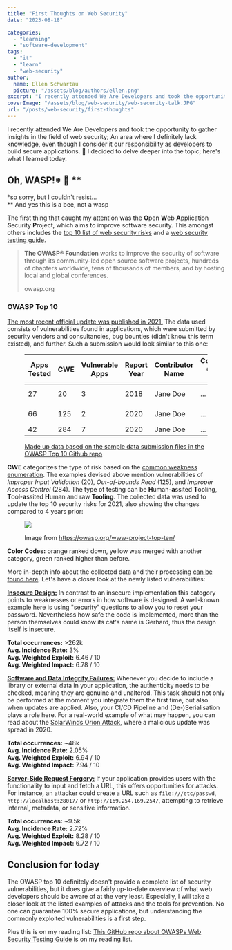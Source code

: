 ```yaml
---
title: "First Thoughts on Web Security"
date: "2023-08-18"

categories:
  - "learning"
  - "software-development"
tags:
  - "it"
  - "learn"
  - "web-security"
author:
  name: Ellen Schwartau
  picture: "/assets/blog/authors/ellen.png"
excerpt: "I recently attended We Are Developers and took the opportunity to gather insights in the field of web security; An area where I definitely lack knowledge, even though I consider it our responsibility as developers to build secure applications. 🔐 I decided to delve deeper into the topic; here's what I learned today."
coverImage: "/assets/blog/web-security/web-security-talk.JPG"
url: "/posts/web-security/first-thoughts"
---
```


I recently attended We Are Developers and took the opportunity to gather insights in the field of web security; An area where I definitely lack knowledge, even though I consider it our responsibility as developers to build secure applications. 🔐 I decided to delve deeper into the topic; here's what I learned today.

## Oh, WASP!\* 🐝 \*\*

\*so sorry, but I couldn't resist...  
\*\* And yes this is a bee, not a wasp

The first thing that caught my attention was the **O**pen **W**eb **A**pplication **S**ecurity **P**roject, which aims to improve software security. This amongst others includes the [top 10 list of web security risks](https://owasp.org/Top10/) and a [web security testing guide](https://owasp.org/www-project-web-security-testing-guide/).

> **The OWASP® Foundation** works to improve the security of software through its community-led open source software projects, hundreds of chapters worldwide, tens of thousands of members, and by hosting local and global conferences.
>
> owasp.org

### OWASP Top 10

[The most recent official update was published in 2021.](https://owasp.org/www-project-top-ten/) The data used consists of vulnerabilities found in applications, which were submitted by security vendors and consultancies, bug bounties (didn't know this term existed), and further. Such a submission would look similar to this one:

<figure>

| **Apps Tested** | **CWE** | Vulnerable Apps | **Report Year** | **Contributor Name** | **Contributor Contact Email** | **Type of Testing** | **Primary Language** | **Region**    | **Industry**   | **Retest** |
| --------------- | ------- | --------------- | --------------- | -------------------- | ----------------------------- | ------------------- | -------------------- | ------------- | -------------- | ---------- |
| 27              | 20      | 3               | 2018            | Jane Doe             | ...                           | TaH                 | PHP                  | Global        | Non-Technology | No         |
| 66              | 125     | 2               | 2020            | Jane Doe             | ...                           | Tooling             | C                    | North America | Technology     | No         |
| 42              | 284     | 7               | 2020            | Jane Doe             | ...                           | HaT                 | .NET                 | Europe        | Retail         | No         |

<figcaption>

[Made up data based on the sample data submission files in the OWASP Top 10 Github repo](https://github.com/OWASP/Top10/tree/master/2021/Data)

</figcaption>

</figure>

**CWE** categorizes the type of risk based on the [common weakness enumeration](https://cwe.mitre.org/data/definitions/2000.html). The examples devised above mention vulnerabilities of _Improper Input Validation_ (20), _Out-of-bounds Read_ (125), and _Improper Access Control_ (284). The type of testing can be **H**uman-**a**ssited **T**ooling, **T**ool-**a**ssited **H**uman and raw **Tooling**. The collected data was used to update the top 10 security risks for 2021, also showing the changes compared to 4 years prior:

<figure>

![](https://ellenschwartau.files.wordpress.com/2023/08/image.png?w=936)

<figcaption>

Image from https://owasp.org/www-project-top-ten/

</figcaption>

</figure>

**Color Codes:** orange ranked down, yellow was merged with another category, green ranked higher than before.

More in-depth info about the collected data and their processing [can be found here](https://owasp.org/Top10/). Let's have a closer look at the newly listed vulnerabilities:

**[Insecure Design:](https://owasp.org/Top10/A04_2021-Insecure_Design/)** In contrast to an insecure implementation this category points to weaknesses or errors in how software is designed. A well-known example here is using "security" questions to allow you to reset your password. Nevertheless how safe the code is implemented, more than the person themselves could know its cat's name is Gerhard, thus the design itself is insecure.

**Total occurrences:** >262k  
**Avg. Incidence Rate:** 3%  
**Avg. Weighted Exploit:** 6.46 / 10  
**Avg. Weighted Impact:** 6.78 / 10

**[Software and Data Integrity Failures:](https://owasp.org/Top10/A08_2021-Software_and_Data_Integrity_Failures/)** Whenever you decide to include a library or external data in your application, the authenticity needs to be checked, meaning they are genuine and unaltered. This task should not only be performed at the moment you integrate them the first time, but also when updates are applied. Also, your CI/CD Pipeline and (De-)Serialisation plays a role here. For a real-world example of what may happen, you can read about the [SolarWinds Orion Attack](https://www.techtarget.com/whatis/feature/SolarWinds-hack-explained-Everything-you-need-to-know), where a malicious update was spread in 2020.

**Total occurrences:** ~48k  
**Avg. Incidence Rate:** 2.05%  
**Avg. Weighted Exploit:** 6.94 / 10  
**Avg. Weighted Impact:** 7.94 / 10

**[Server-Side Request Forgery:](https://owasp.org/Top10/A10_2021-Server-Side_Request_Forgery_%28SSRF%29/)** If your application provides users with the functionality to input and fetch a URL, this offers opportunities for attacks. For instance, an attacker could create a URL such as `file:///etc/passwd`, `http://localhost:28017/` or `http://169.254.169.254/`, attempting to retrieve internal, metadata, or sensitive information.

**Total occurrences:** ~9.5k  
**Avg. Incidence Rate:** 2.72%  
**Avg. Weighted Exploit:** 8.28 / 10  
**Avg. Weighted Impact:** 6.72 / 10

## Conclusion for today

The OWASP top 10 definitely doesn't provide a complete list of security vulnerabilities, but it does give a fairly up-to-date overview of what web developers should be aware of at the very least. Especially, I will take a closer look at the listed examples of attacks and the tools for prevention. No one can guarantee 100% secure applications, but understanding the commonly exploited vulnerabilities is a first step.

Plus this is on my reading list: [This GitHub repo about OWASPs Web Security Testing Guide](https://github.com/OWASP/wstg/tree/master) is on my reading list.
